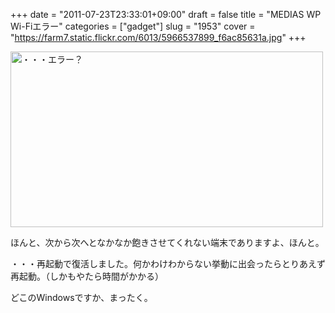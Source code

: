 +++
date = "2011-07-23T23:33:01+09:00"
draft = false
title = "MEDIAS WP Wi-Fiエラー"
categories = ["gadget"]
slug = "1953"
cover = "https://farm7.static.flickr.com/6013/5966537899_f6ac85631a.jpg"
+++

<a href="https://www.flickr.com/photos/keruru/5966537899/" title="・・・エラー？ by けるる, on Flickr"><img src="https://farm7.static.flickr.com/6013/5966537899_f6ac85631a.jpg" width="500" height="281" alt="・・・エラー？"/></a>

ほんと、次から次へとなかなか飽きさせてくれない端末でありますよ、ほんと。

・・・再起動で復活しました。何かわけわからない挙動に出会ったらとりあえず再起動。（しかもやたら時間がかかる）

どこのWindowsですか、まったく。
